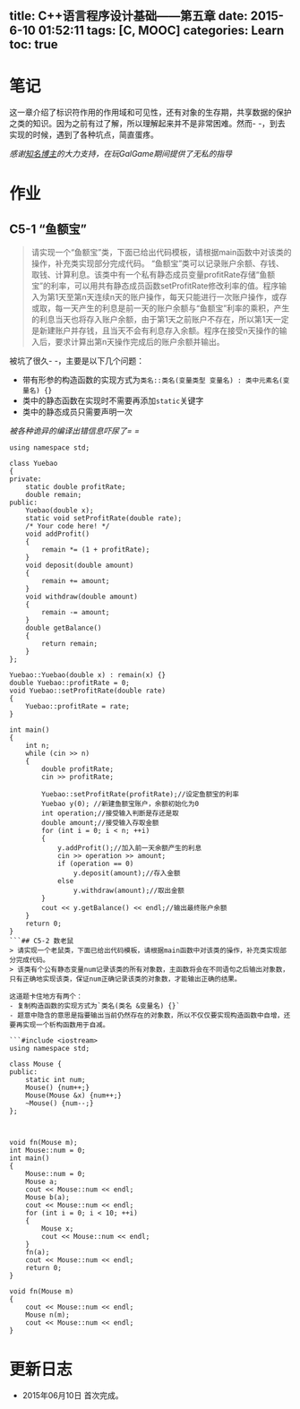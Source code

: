 title: C++语言程序设计基础——第五章
date: 2015-6-10 01:52:11
tags: [C, MOOC]
categories: Learn
toc: true
---
# 笔记
这一章介绍了标识符作用的作用域和可见性，还有对象的生存期，共享数据的保护之类的知识。因为之前有过了解，所以理解起来并不是非常困难。然而- -，到去实现的时候，遇到了各种坑点，简直蛋疼。

*感谢[知名博主](http://fanzheng.org/)的大力支持，在玩GalGame期间提供了无私的指导*

<!-- more -->

# 作业

## C5-1 “鱼额宝”
> 请实现一个“鱼额宝”类，下面已给出代码模板，请根据main函数中对该类的操作，补充类实现部分完成代码。
> “鱼额宝”类可以记录账户余额、存钱、取钱、计算利息。该类中有一个私有静态成员变量profitRate存储“鱼额宝”的利率，可以用共有静态成员函数setProfitRate修改利率的值。程序输入为第1天至第n天连续n天的账户操作，每天只能进行一次账户操作，或存或取，每一天产生的利息是前一天的账户余额与“鱼额宝”利率的乘积，产生的利息当天也将存入账户余额，由于第1天之前账户不存在，所以第1天一定是新建账户并存钱，且当天不会有利息存入余额。程序在接受n天操作的输入后，要求计算出第n天操作完成后的账户余额并输出。

被坑了很久- -，主要是以下几个问题：
- 带有形参的构造函数的实现方式为`类名::类名(变量类型 变量名) : 类中元素名(变量名) {}`
- 类中的静态函数在实现时不需要再添加`static`关键字
- 类中的静态成员只需要声明一次

*被各种诡异的编译出错信息吓尿了= =*

```#include <iostream>
using namespace std;

class Yuebao
{
private:
    static double profitRate;
    double remain;
public:
    Yuebao(double x);
    static void setProfitRate(double rate);
    /* Your code here! */
    void addProfit()
    {
        remain *= (1 + profitRate);
    }
    void deposit(double amount)
    {
        remain += amount;
    }
    void withdraw(double amount)
    {
        remain -= amount;
    }
    double getBalance()
    {
        return remain;
    }
};

Yuebao::Yuebao(double x) : remain(x) {}
double Yuebao::profitRate = 0;
void Yuebao::setProfitRate(double rate)
{
    Yuebao::profitRate = rate;
}

int main()
{
    int n;
    while (cin >> n)
    {
        double profitRate;
        cin >> profitRate;

        Yuebao::setProfitRate(profitRate);//设定鱼额宝的利率
        Yuebao y(0); //新建鱼额宝账户，余额初始化为0
        int operation;//接受输入判断是存还是取
        double amount;//接受输入存取金额
        for (int i = 0; i < n; ++i)
        {
            y.addProfit();//加入前一天余额产生的利息
            cin >> operation >> amount;
            if (operation == 0)
                y.deposit(amount);//存入金额
            else
                y.withdraw(amount);//取出金额
        }
        cout << y.getBalance() << endl;//输出最终账户余额
    }
    return 0;
}
```## C5-2 数老鼠
> 请实现一个老鼠类，下面已给出代码模板，请根据main函数中对该类的操作，补充类实现部分完成代码。
> 该类有个公有静态变量num记录该类的所有对象数，主函数将会在不同语句之后输出对象数，只有正确地实现该类，保证num正确记录该类的对象数，才能输出正确的结果。

这道题卡住地方有两个：
- 复制构造函数的实现方式为`类名(类名 &变量名) {}`
- 题意中隐含的意思是指要输出当前仍然存在的对象数，所以不仅仅要实现构造函数中自增，还要再实现一个析构函数用于自减。

```#include <iostream>
using namespace std;

class Mouse {
public:
    static int num;
    Mouse() {num++;}
    Mouse(Mouse &x) {num++;}
    ~Mouse() {num--;}
};



void fn(Mouse m);
int Mouse::num = 0;
int main()
{
    Mouse::num = 0;
    Mouse a;
    cout << Mouse::num << endl;
    Mouse b(a);
    cout << Mouse::num << endl;
    for (int i = 0; i < 10; ++i)
    {
        Mouse x;
        cout << Mouse::num << endl;
    }
    fn(a);
    cout << Mouse::num << endl;
    return 0;
}

void fn(Mouse m)
{
    cout << Mouse::num << endl;
    Mouse n(m);
    cout << Mouse::num << endl;
}
```
# 更新日志
- 2015年06月10日 首次完成。